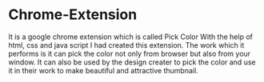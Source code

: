 # Chrome-Extension
It is a google chrome extension which is called Pick Color
With the help of html, css and java script I had created this extension.
The work which it performs is it can pick the color not only from browser but also from your window.
It can also be used by the design creater to pick the color and use it in their work to make beautiful and attractive thumbnail.
